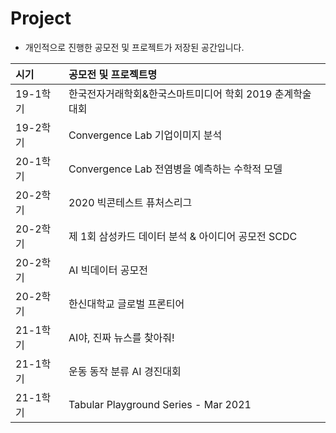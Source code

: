 # Project

- 개인적으로 진행한 공모전 및 프로젝트가 저장된 공간입니다.

| 시기 | 공모전 및 프로젝트명 |
| :--- | :--- |
| 19-1학기 | 한국전자거래학회&한국스마트미디어 학회 2019 춘계학술대회 |
| 19-2학기 | Convergence Lab 기업이미지 분석  |
| 20-1학기 | Convergence Lab 전염병을 예측하는 수학적 모델 |
| 20-2학기 | 2020 빅콘테스트 퓨처스리그 |
| 20-2학기 | 제 1회 삼성카드 데이터 분석 & 아이디어 공모전 SCDC |
| 20-2학기 | AI 빅데이터 공모전 |
| 20-2학기 | 한신대학교 글로벌 프론티어 |
| 21-1학기 | AI야, 진짜 뉴스를 찾아줘! |
| 21-1학기 | 운동 동작 분류 AI 경진대회 |
| 21-1학기 | Tabular Playground Series - Mar 2021 |
